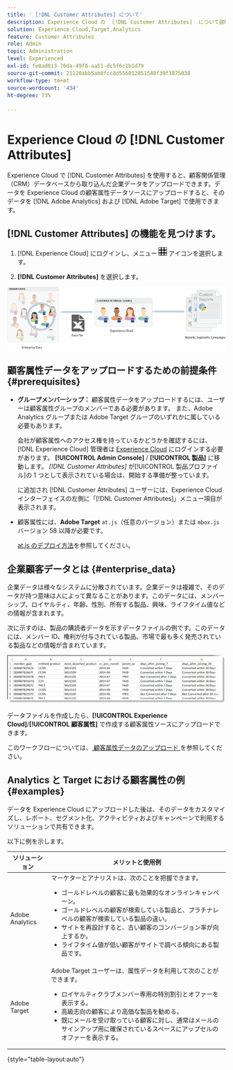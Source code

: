 ```yaml
---
title: ' [!DNL Customer Attributes] について'
description: Experience Cloud の  [!DNL Customer Attributes]  について説明します。Adobe Analytics と Adobe Target で使用する顧客属性データのアップロード方法について説明します。
solution: Experience Cloud,Target,Analytics
feature: Customer Attributes
role: Admin
topic: Administration
level: Experienced
exl-id: fe8ad013-76da-49f8-aa51-dc5f6c1b1d79
source-git-commit: 21120abb5ab0fcc8d556012851548f39f3875038
workflow-type: tm+mt
source-wordcount: '434'
ht-degree: 73%

---
```


# Experience Cloud の [!DNL Customer Attributes]

Experience Cloud で [!DNL Customer Attributes] を使用すると、顧客関係管理（CRM）データベースから取り込んだ企業データをアップロードできます。データを Experience Cloud の顧客属性データソースにアップロードすると、そのデータを [!DNL Adobe Analytics] および [!DNL Adobe Target] で使用できます。

## [!DNL Customer Attributes] の機能を見つけます。

1. [!DNL Experience Cloud] にログインし、メニュー ![ メニュー ](assets/menu-icon.png) アイコンを選択します。

1. **[!DNL Customer Attributes]** を選択します。

![顧客属性の概要](assets/custom_reports.png)

## 顧客属性データをアップロードするための前提条件 {#prerequisites}

* **グループメンバーシップ：** 顧客属性データをアップロードするには、ユーザーは顧客属性グループのメンバーである必要があります。 また、Adobe Analytics グループまたは Adobe Target グループのいずれかに属している必要もあります。

  会社が顧客属性へのアクセス権を持っているかどうかを確認するには、[!DNL Experience Cloud] 管理者は [Experience Cloud](https://experience.adobe.com) にログインする必要があります。 **[!UICONTROL Admin Console]** / **[!UICONTROL 製品]** に移動します。 *[!DNL Customer Attributes]* が[!UICONTROL 製品プロファイル]の 1 つとして表示されている場合は、開始する準備が整っています。

  に追加され [!DNL Customer Attributes] ユーザーには、Experience Cloud インターフェイスの左側に「[!DNL Customer Attributes]」メニュー項目が表示されます。

* 顧客属性には、**Adobe Target** `at.js`（任意のバージョン）または `mbox.js` バージョン 58 以降が必要です。

  [at.js のデプロイ方法](https://experienceleague.adobe.com/docs/target-dev/developer/client-side/overview.html?lang=ja)を参照してください。

## 企業顧客データとは  {#enterprise_data}

企業データは様々なシステムに分散されています。企業データは複雑で、そのデータが持つ意味は人によって異なることがあります。このデータには、メンバーシップ、ロイヤルティ、年齢、性別、所有する製品、興味、ライフタイム値などの情報が含まれます。

次に示すのは、製品の購読者データを示すデータファイルの例です。このデータには、メンバー ID、権利が付与されている製品、市場で最も多く発売されている製品などの情報が含まれています。

![企業顧客データとは ](assets/01_crs_usecase.png)

データファイルを作成したら、**[!UICONTROL Experience Cloud]**/**[!UICONTROL 顧客属性]** で作成する顧客属性ソースにアップロードできます。

このワークフローについては、[ 顧客属性データのアップロード ](t-crs-usecase.md) を参照してください。

## Analytics と Target における顧客属性の例 {#examples}

データを Experience Cloud にアップロードした後は、そのデータをカスタマイズし、レポート、セグメント化、アクティビティおよびキャンペーンで利用するソリューションで共有できます。

以下に例を示します。

| ソリューション | メリットと使用例 |
|--- |--- |
| Adobe Analytics | マーケターとアナリストは、次のことを把握できます。<ul><li>ゴールドレベルの顧客に最も効果的なオンラインキャンペーン。</li><li>ゴールドレベルの顧客が検索している製品と、プラチナレベルの顧客が検索している製品の違い。</li><li>サイトを再設計すると、古い顧客のコンバージョン率が向上するか。</li><li>ライフタイム値が低い顧客がサイトで調べる傾向にある製品です。</li></ul> |
| Adobe Target | Adobe Target ユーザーは、属性データを利用して次のことができます。<ul><li>ロイヤルティクラブメンバー専用の特別割引とオファーを表示する。</li><li>高級志向の顧客により高価な製品を勧める。</li><li>既にメールを受け取っている顧客に対し、通常はメールのサインアップ用に確保されているスペースにアップセルのオファーを表示する。</li></ul> |

{style="table-layout:auto"}
